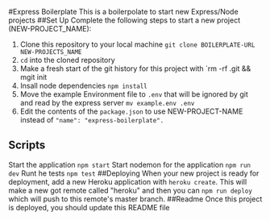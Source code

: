 #Express Boilerplate
This is a boilerpolate to start new Express/Node projects
##Set Up
Complete the following steps to start a new project (NEW-PROJECT_NAME):
1. Clone this repository to your local machine `git clone BOILERPLATE-URL NEW-PROJECTS_NAME`
2. `cd` into the cloned repository
3. Make a fresh start of the git history for this project with `rm -rf .git && mgit init
4. Insall node dependencies `npm install`
5. Move the example Environment file to `.env` that will be ignored by git and read by the express server `mv example.env .env`
6. Edit the contents of the `package.json` to use NEW-PROJECT-NAME instead of `"name": "express-boilerplate".`

## Scripts
Start the application `npm start`
Start nodemon for the application `npm run dev`
Runt he tests `npm test`
##Deploying
When your new project is ready for deployment, add a new Heroku application with `heroku create`. This will make a new got remote called "heroku" and then you can `npm run deploy` which will push to this remote's master branch.
##Readme
Once this project is deployed, you should update this README file 